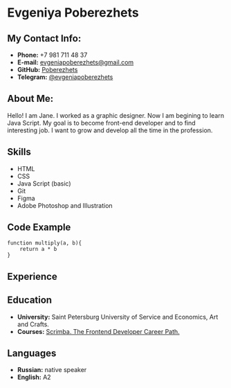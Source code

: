 # **Evgeniya Poberezhets**
## **My Contact Info:**

* **Phone:** +7 981 711 48 37
* **E-mail:** evgeniapoberezhets@gmail.com
* **GitHub:** [Poberezhets](https://github.com/Poberezhets)
* **Telegram:** [@evgeniapoberezhets](https://t.me/evgeniapoberezhets)



## **About Me:**

Hello! I am Jane. I worked as a graphic designer. Now I am begining to learn Java Script. My goal is to become front-end developer and to find interesting job. I want to grow and develop all the time in the profession.



## **Skills**

* HTML
* CSS
* Java Script (basic)
* Git
* Figma
* Adobe Photoshop and Illustration



## **Code Example**

```
function multiply(a, b){
    return a * b
}
```


## **Experience**



## **Education**

* **University:** Saint Petersburg University of Service and Economics, Art and Crafts.
* **Courses:** [Scrimba. The Frontend Developer Career Path.](https://scrimba.com/)



## **Languages**

* **Russian:** native speaker
* **English:** A2 